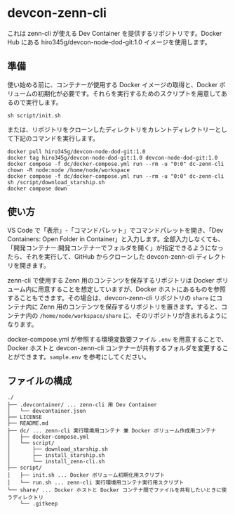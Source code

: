 # devcon-zenn-cli

これは zenn-cli が使える Dev Container を提供するリポジトリです。Docker Hub にある hiro345g/devcon-node-dod-git:1.0 イメージを使用します。

## 準備

使い始める前に、コンテナーが使用する Docker イメージの取得と、Docker ボリュームの初期化が必要です。それらを実行するためのスクリプトを用意してあるので実行します。

```console
sh script/init.sh
```

または、リポジトリをクローンしたディレクトリをカレントディレクトリーとして下記のコマンドを実行します。

```console
docker pull hiro345g/devcon-node-dod-git:1.0
docker tag hiro345g/devcon-node-dod-git:1.0 devcon-node-dod-git:1.0
docker compose -f dc/docker-compose.yml run --rm -u "0:0" dc-zenn-cli chown -R node:node /home/node/workspace
docker compose -f dc/docker-compose.yml run --rm -u "0:0" dc-zenn-cli sh /script/download_starship.sh
docker compose down
```

## 使い方

VS Code で「表示」-「コマンドパレット」でコマンドパレットを開き、「Dev Containers: Open Folder in Container」と入力します。全部入力しなくても、「開発コンテナー:開発コンテナーでフォルダを開く」が指定できるようになったら、それを実行して、GitHub からクローンした devcon-zenn-cli ディレクトリを開きます。

zenn-cli で使用する Zenn 用のコンテンツを保存するリポジトリは Docker ボリューム内に用意することを想定していますが、Docker ホストにあるものを参照することもできます。その場合は、devcon-zenn-cli リポジトリの `share` にコンテナ内に Zenn 用のコンテンツを保存するリポジトリを置きます。すると、コンテナ内の `/home/node/workspace/share` に、そのリポジトリが含まれるようになります。

docker-compose.yml が参照する環境変数要ファイル `.env` を用意することで、Docker ホストと devcon-zenn-cli コンテナーが共有するフォルダを変更することができます。`sample.env` を参考にしてください。

## ファイルの構成

```text
./
├── .devcontainer/ ... zenn-cli 用 Dev Container
│   └── devcontainer.json
├── LICENSE
├── README.md
├── dc/ ... zenn-cli 実行環境用コンテナ 兼 Docker ボリューム作成用コンテナ
│   ├── docker-compose.yml
│   └── script/
│       ├── download_starship.sh
│       ├── install_starship.sh
│       └── install_zenn-cli.sh
├── script/
│   ├── init.sh ... Docker ボリューム初期化用スクリプト
│   └── run.sh ... zenn-cli 実行環境用コンテナ実行用スクリプト
└── share/ ... Docker ホストと Docker コンテナ間でファイルを共有したいときに使うディレクトリ
    └── .gitkeep
```
